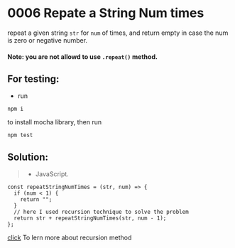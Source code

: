 # 0006 Repate a String Num times

repeat  a given string `str` for `num` of times, and return empty in case the num is zero or negative number. 

#### Note: you are not allowd to use `.repeat()` method.

## For testing:

- run 
```
npm i
```
to install mocha library, then run
```
npm test
```

## Solution:

>- JavaScript.

```
const repeatStringNumTimes = (str, num) => {
  if (num < 1) {
    return "";
  }
  // here I used recursion technique to solve the problem
  return str + repeatStringNumTimes(str, num - 1);
};
```

[click](https://www.khanacademy.org/computing/computer-science/algorithms/recursive-algorithms/a/recursion) To lern more about recursion method 

